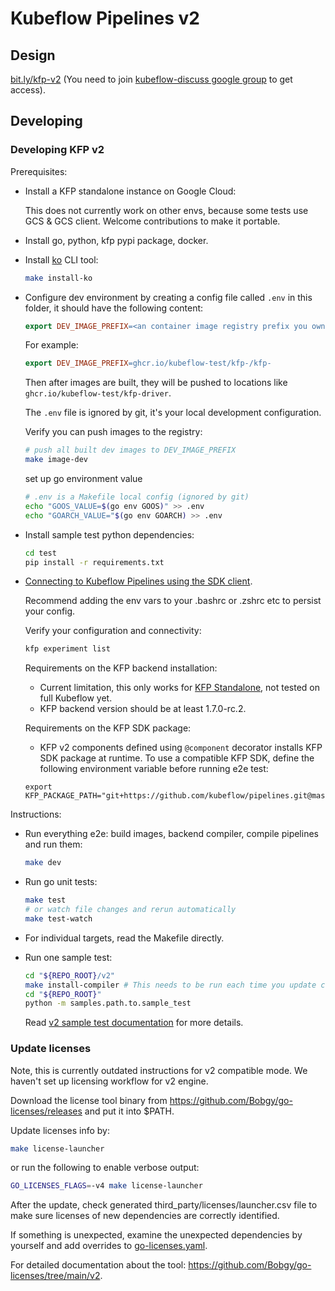 # Kubeflow Pipelines v2

## Design

[bit.ly/kfp-v2](https://bit.ly/kfp-v2) (You need to join [kubeflow-discuss google group](https://groups.google.com/g/kubeflow-discuss) to get access).

## Developing

### Developing KFP v2

Prerequisites:

* Install a KFP standalone instance on Google Cloud:

    This does not currently work on other envs, because some tests use GCS & GCS client.
    Welcome contributions to make it portable.

* Install go, python, kfp pypi package, docker.

* Install [ko](https://github.com/google/ko) CLI tool:

    ```bash
    make install-ko
    ```

* Configure dev environment by creating a config file called `.env` in this folder,
it should have the following content:

  ```makefile
  export DEV_IMAGE_PREFIX=<an container image registry prefix you own>
  ```

  For example:

  ```makefile
  export DEV_IMAGE_PREFIX=ghcr.io/kubeflow-test/kfp-/kfp-
  ```

  Then after images are built, they will be pushed to locations like
  `ghcr.io/kubeflow-test/kfp-driver`.

  The `.env` file is ignored by git, it's your local development configuration.

  Verify you can push images to the registry:

  ```bash
  # push all built dev images to DEV_IMAGE_PREFIX
  make image-dev
  ```

  set up go environment value

  ```bash
  # .env is a Makefile local config (ignored by git)
  echo "GOOS_VALUE=$(go env GOOS)" >> .env
  echo "GOARCH_VALUE="$(go env GOARCH) >> .env
  ```

* Install sample test python dependencies:

  ```bash
  cd test
  pip install -r requirements.txt
  ```

* [Connecting to Kubeflow Pipelines using the SDK client](https://www.kubeflow.org/docs/components/pipelines/sdk/connect-api/#configure-sdk-client-by-environment-variables).

  Recommend adding the env vars to your .bashrc or .zshrc etc to persist your config.

  Verify your configuration and connectivity:

  ```bash
  kfp experiment list
  ```

  Requirements on the KFP backend installation:

  * Current limitation, this only works for [KFP Standalone](https://www.kubeflow.org/docs/components/pipelines/installation/standalone-deployment/), not tested on full Kubeflow yet.
  * KFP backend version should be at least 1.7.0-rc.2.

  Requirements on the KFP SDK package:

  * KFP v2 components defined using `@component` decorator installs KFP SDK package at runtime.
  To use a compatible KFP SDK, define the following environment variable before running e2e test:

  ```
  export KFP_PACKAGE_PATH="git+https://github.com/kubeflow/pipelines.git@master#subdirectory=sdk/python"
  ```

Instructions:

* Run everything e2e: build images, backend compiler, compile pipelines and run them:

  ```bash
  make dev
  ```

* Run go unit tests:

  ```bash
  make test
  # or watch file changes and rerun automatically
  make test-watch
  ```

* For individual targets, read the Makefile directly.

* Run one sample test:

    ```bash
    cd "${REPO_ROOT}/v2"
    make install-compiler # This needs to be run each time you update compiler code.
    cd "${REPO_ROOT}"
    python -m samples.path.to.sample_test
    ```

    Read [v2 sample test documentation](./test/README.md) for more details.

### Update licenses

Note, this is currently outdated instructions for v2 compatible mode. We haven't set up licensing workflow for v2 engine.

Download the license tool binary from <https://github.com/Bobgy/go-licenses/releases> and put it into $PATH.

Update licenses info by:

```bash
make license-launcher
```

or run the following to enable verbose output:

```bash
GO_LICENSES_FLAGS=-v4 make license-launcher
```

After the update, check generated third_party/licenses/launcher.csv file to
make sure licenses of new dependencies are correctly identified.

If something is unexpected, examine the unexpected dependencies by yourself and add
overrides to [go-licenses.yaml](./go-licenses.yaml).

For detailed documentation about the tool: <https://github.com/Bobgy/go-licenses/tree/main/v2>.
